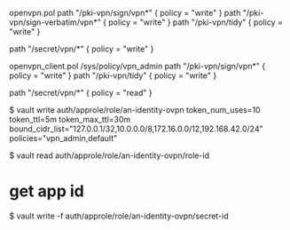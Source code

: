 openvpn.pol
path "/pki-vpn/sign/vpn*" {
        policy = "write"
}
path "/pki-vpn/sign-verbatim/vpn*" {
        policy = "write"
}
path "/pki-vpn/tidy" {
     policy = "write"
}

path "/secret/vpn/*" {
     policy = "write"
}

openvpn_client.pol
/sys/policy/vpn_admin
path "/pki-vpn/sign/vpn*" {
        policy = "write"
}
path "/pki-vpn/tidy" {
     policy = "write"
}

path "/secret/vpn/*" {
     policy = "read"
}


$ vault write  auth/approle/role/an-identity-ovpn token_num_uses=10 token_ttl=5m token_max_ttl=30m bound_cidr_list="127.0.0.1/32,10.0.0.0/8,172.16.0.0/12,192.168.42.0/24" policies="vpn_admin,default"

$ vault read auth/approle/role/an-identity-ovpn/role-id
# get app id
$ vault write -f auth/approle/role/an-identity-ovpn/secret-id
